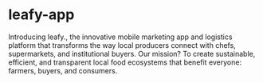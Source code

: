 # leafy-app
Introducing leafy., the innovative mobile marketing app and logistics platform that transforms the way local producers connect with chefs, supermarkets, and institutional buyers. Our mission? To create sustainable, efficient, and transparent local food ecosystems that benefit everyone: farmers, buyers, and consumers.
